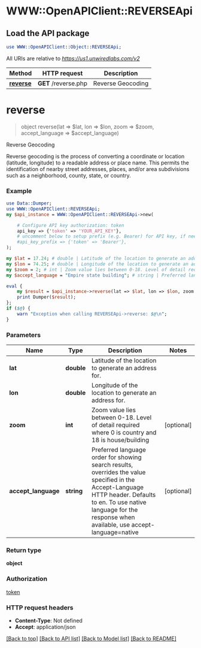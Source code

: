 # WWW::OpenAPIClient::REVERSEApi

## Load the API package
```perl
use WWW::OpenAPIClient::Object::REVERSEApi;
```

All URIs are relative to *https://us1.unwiredlabs.com/v2*

Method | HTTP request | Description
------------- | ------------- | -------------
[**reverse**](REVERSEApi.md#reverse) | **GET** /reverse.php | Reverse Geocoding


# **reverse**
> object reverse(lat => $lat, lon => $lon, zoom => $zoom, accept_language => $accept_language)

Reverse Geocoding

Reverse geocoding is the process of converting a coordinate or location (latitude, longitude) to a readable address or place name. This permits the identification of nearby street addresses, places, and/or area subdivisions such as a neighborhood, county, state, or country.

### Example 
```perl
use Data::Dumper;
use WWW::OpenAPIClient::REVERSEApi;
my $api_instance = WWW::OpenAPIClient::REVERSEApi->new(

    # Configure API key authorization: token
    api_key => {'token' => 'YOUR_API_KEY'},
    # uncomment below to setup prefix (e.g. Bearer) for API key, if needed
    #api_key_prefix => {'token' => 'Bearer'},
);

my $lat = 17.24; # double | Latitude of the location to generate an address for.
my $lon = 74.25; # double | Longitude of the location to generate an address for.
my $zoom = 2; # int | Zoom value lies between 0-18. Level of detail required where 0 is country and 18 is house/building
my $accept_language = "Empire state building"; # string | Preferred language order for showing search results, overrides the value specified in the Accept-Language HTTP header. Defaults to en. To use native language for the response when available, use accept-language=native

eval { 
    my $result = $api_instance->reverse(lat => $lat, lon => $lon, zoom => $zoom, accept_language => $accept_language);
    print Dumper($result);
};
if ($@) {
    warn "Exception when calling REVERSEApi->reverse: $@\n";
}
```

### Parameters

Name | Type | Description  | Notes
------------- | ------------- | ------------- | -------------
 **lat** | **double**| Latitude of the location to generate an address for. | 
 **lon** | **double**| Longitude of the location to generate an address for. | 
 **zoom** | **int**| Zoom value lies between 0-18. Level of detail required where 0 is country and 18 is house/building | [optional] 
 **accept_language** | **string**| Preferred language order for showing search results, overrides the value specified in the Accept-Language HTTP header. Defaults to en. To use native language for the response when available, use accept-language&#x3D;native | [optional] 

### Return type

**object**

### Authorization

[token](../README.md#token)

### HTTP request headers

 - **Content-Type**: Not defined
 - **Accept**: application/json

[[Back to top]](#) [[Back to API list]](../README.md#documentation-for-api-endpoints) [[Back to Model list]](../README.md#documentation-for-models) [[Back to README]](../README.md)

